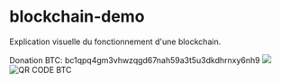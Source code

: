 # blockchain-demo
Explication visuelle du fonctionnement d'une blockchain.

Donation BTC: bc1qpq4gm3vhwzqgd67nah59a3t5u3dkdhrnxy6nh9
<Image src='https://telegra.ph/file/7999d3f672818f28b7670.jpg' width={320} />
 ![QR CODE BTC](https://telegra.ph/file/7999d3f672818f28b7670.jpg)

